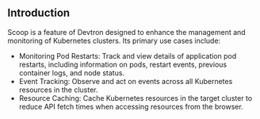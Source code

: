 ## Introduction
 Scoop is a feature of Devtron designed to enhance the management and monitoring of Kubernetes clusters. Its primary use cases include:
 - Monitoring Pod Restarts: Track and view details of application pod restarts, including information on pods, restart events, previous container logs, and node status.
 - Event Tracking: Observe and act on events across all Kubernetes resources in the cluster.
 - Resource Caching: Cache Kubernetes resources in the target cluster to reduce API fetch times when accessing resources from the browser.



